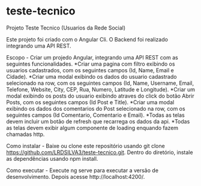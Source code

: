 # teste-tecnico

Projeto Teste Tecnico (Usuarios da Rede Social)

Este projeto foi criado com o Angular Cli.
O Backend foi realizado integrando uma API REST.

Escopo -
Criar um projedo Angular, integrando uma API REST com as seguintes funcionalidades.
*Criar uma pagina com filtro exibindo os usuarios cadastrados, com os seguintes campos (Id, Name, Email e Cidade).
*Criar uma modal exibindo os dados do usuario cadastrado selecionado na row, com os seguintes campos (Id, Name, Username, 
Email, Telefone, Website, City, CEP, Rua, Numero, Latitude e Longitude).
*Criar um modal exibindo os posts do usuario exibindo atraves do click do botão Abrir Posts, com os seguintes campos (Id Post e Title).
*Criar uma modal exibindo os dados dos comentarios do Post selecionado na row, com os seguintes campos (Id Comentario, Comentario e Email).
*Todas as telas devem incluir um botão de refresh que recarrega os dados da api.
*Todas as telas devem exibir algum componente de loading enquando fazem chamadas http.

Como instalar - 
Baixe ou clone este repositório usando git clone https://github.com/LRDSILVA3/teste-tecnico.git.
Dentro do diretório, instale as dependências usando npm install.

Como executar - 
Execute ng serve para executar a versão de desenvolvimento. Depois acesse http://localhost:4200/.
